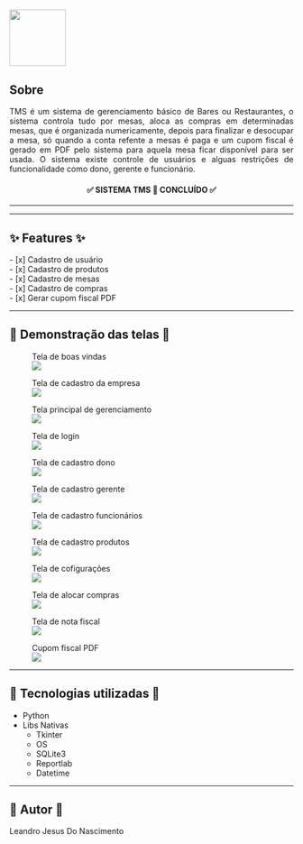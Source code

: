 <h1 align="left">
    <img src="Imagens/ImageRes.png" width="100">
</h1>

<h2>Sobre</h2>

<p align="justify">TMS é um sistema de gerenciamento básico de Bares ou Restaurantes, o sistema controla tudo por mesas, aloca as compras em determinadas mesas, que é organizada numericamente, depois para finalizar e desocupar a mesa, só quando a conta refente a mesas é paga e um cupom fiscal é gerado em PDF pelo sistema para aquela mesa ficar disponível para ser usada. O sistema existe controle de usuários e alguas restrições de funcionalidade como dono, gerente e funcionário.</p>

<h4 align="center"> 
	✅ SISTEMA TMS  🚀  CONCLUÍDO ✅
</h4>

---
<hr>

<h2>✨ Features ✨</h2>
<p>
- [x] Cadastro de usuário<br>
- [x] Cadastro de produtos<br>
- [x] Cadastro de mesas<br>
- [x] Cadastro de compras<br>
- [x] Gerar cupom fiscal PDF<br>
</p>


---

<h2> 📱 Demonstração  das telas 📱</h2>

<figure>
    <figcaption>Tela de boas vindas</figcaption>
  <img src="Imagens\telas-sistema-tms\tela-boas-vindas.png">
</figure>

<figure>
    <figcaption>Tela de cadastro da empresa</figcaption>
  <img src="Imagens\telas-sistema-tms\tela-cadastro-empresa.png">
</figure>

<figure>
    <figcaption>Tela principal de gerenciamento</figcaption>
  <img src="Imagens\telas-sistema-tms\tela-principal-gerenciamento-02.png">
</figure>

<figure>
    <figcaption>Tela de login</figcaption>
    <img src="Imagens\telas-sistema-tms\tela-login.png">
</figure>

<figure>
    <figcaption>Tela de cadastro dono</figcaption>
    <img src="Imagens\telas-sistema-tms\tela-cadastro-dono.png">
</figure>

<figure>
    <figcaption>Tela de cadastro gerente</figcaption>
    <img src="Imagens\telas-sistema-tms\tela-cadastro-gerente.png">
</figure>

<figure>
    <figcaption>Tela de cadastro funcionários</figcaption>
    <img src="Imagens\telas-sistema-tms\tela-cadastro-funcionarios.png">
</figure>

<figure>
    <figcaption>Tela de cadastro produtos</figcaption>
    <img src="Imagens\telas-sistema-tms\tela-cadastro-produtos.png">
</figure>

<figure>
    <figcaption>Tela de cofigurações</figcaption>
    <img src="Imagens\telas-sistema-tms\tela-configuracoes.png">
</figure>

<figure>
    <figcaption>Tela de alocar compras</figcaption>
    <img src="Imagens\telas-sistema-tms\tela-alocar-compras.png">
</figure>

<figure>
    <figcaption>Tela de nota fiscal</figcaption>
    <img src="Imagens\telas-sistema-tms\tela-nota-fiscal.png">
</figure>

<figure>
    <figcaption>Cupom fiscal PDF</figcaption>
    <img src="Imagens\telas-sistema-tms\cupom-fiscal-pdf.png">
</figure>

---

<h2> 🔨 Tecnologias utilizadas 🔨</h2>
<ul>
    <li>Python</li>
    <li>Libs Nativas
        <ul>
            <li>Tkinter</li>
            <li>OS</li>
            <li>SQLite3</li>
            <li>Reportlab</li>
            <li>Datetime</li>
        </ul>
    </li>
</ul>

---

<h2>👷  Autor 👷 </h2>
<p>Leandro Jesus Do Nascimento<p>

